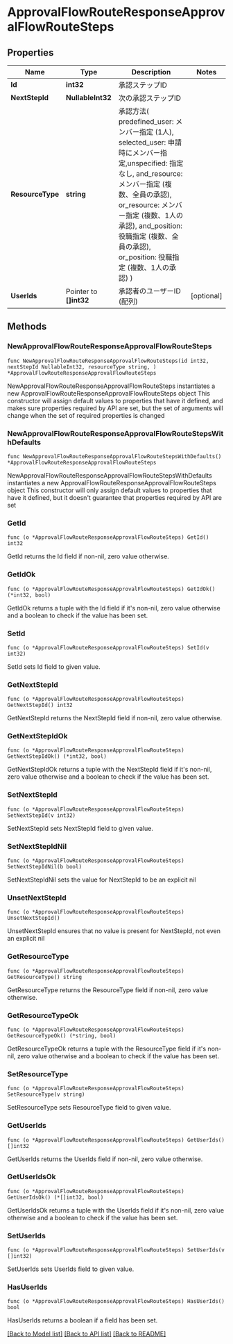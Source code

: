# ApprovalFlowRouteResponseApprovalFlowRouteSteps

## Properties

Name | Type | Description | Notes
------------ | ------------- | ------------- | -------------
**Id** | **int32** | 承認ステップID | 
**NextStepId** | **NullableInt32** | 次の承認ステップID | 
**ResourceType** | **string** | 承認方法( predefined_user: メンバー指定 (1人), selected_user: 申請時にメンバー指定,unspecified: 指定なし, and_resource: メンバー指定 (複数、全員の承認), or_resource: メンバー指定 (複数、1人の承認), and_position: 役職指定 (複数、全員の承認), or_position: 役職指定 (複数、1人の承認) )  | 
**UserIds** | Pointer to **[]int32** | 承認者のユーザーID (配列) | [optional] 

## Methods

### NewApprovalFlowRouteResponseApprovalFlowRouteSteps

`func NewApprovalFlowRouteResponseApprovalFlowRouteSteps(id int32, nextStepId NullableInt32, resourceType string, ) *ApprovalFlowRouteResponseApprovalFlowRouteSteps`

NewApprovalFlowRouteResponseApprovalFlowRouteSteps instantiates a new ApprovalFlowRouteResponseApprovalFlowRouteSteps object
This constructor will assign default values to properties that have it defined,
and makes sure properties required by API are set, but the set of arguments
will change when the set of required properties is changed

### NewApprovalFlowRouteResponseApprovalFlowRouteStepsWithDefaults

`func NewApprovalFlowRouteResponseApprovalFlowRouteStepsWithDefaults() *ApprovalFlowRouteResponseApprovalFlowRouteSteps`

NewApprovalFlowRouteResponseApprovalFlowRouteStepsWithDefaults instantiates a new ApprovalFlowRouteResponseApprovalFlowRouteSteps object
This constructor will only assign default values to properties that have it defined,
but it doesn't guarantee that properties required by API are set

### GetId

`func (o *ApprovalFlowRouteResponseApprovalFlowRouteSteps) GetId() int32`

GetId returns the Id field if non-nil, zero value otherwise.

### GetIdOk

`func (o *ApprovalFlowRouteResponseApprovalFlowRouteSteps) GetIdOk() (*int32, bool)`

GetIdOk returns a tuple with the Id field if it's non-nil, zero value otherwise
and a boolean to check if the value has been set.

### SetId

`func (o *ApprovalFlowRouteResponseApprovalFlowRouteSteps) SetId(v int32)`

SetId sets Id field to given value.


### GetNextStepId

`func (o *ApprovalFlowRouteResponseApprovalFlowRouteSteps) GetNextStepId() int32`

GetNextStepId returns the NextStepId field if non-nil, zero value otherwise.

### GetNextStepIdOk

`func (o *ApprovalFlowRouteResponseApprovalFlowRouteSteps) GetNextStepIdOk() (*int32, bool)`

GetNextStepIdOk returns a tuple with the NextStepId field if it's non-nil, zero value otherwise
and a boolean to check if the value has been set.

### SetNextStepId

`func (o *ApprovalFlowRouteResponseApprovalFlowRouteSteps) SetNextStepId(v int32)`

SetNextStepId sets NextStepId field to given value.


### SetNextStepIdNil

`func (o *ApprovalFlowRouteResponseApprovalFlowRouteSteps) SetNextStepIdNil(b bool)`

 SetNextStepIdNil sets the value for NextStepId to be an explicit nil

### UnsetNextStepId
`func (o *ApprovalFlowRouteResponseApprovalFlowRouteSteps) UnsetNextStepId()`

UnsetNextStepId ensures that no value is present for NextStepId, not even an explicit nil
### GetResourceType

`func (o *ApprovalFlowRouteResponseApprovalFlowRouteSteps) GetResourceType() string`

GetResourceType returns the ResourceType field if non-nil, zero value otherwise.

### GetResourceTypeOk

`func (o *ApprovalFlowRouteResponseApprovalFlowRouteSteps) GetResourceTypeOk() (*string, bool)`

GetResourceTypeOk returns a tuple with the ResourceType field if it's non-nil, zero value otherwise
and a boolean to check if the value has been set.

### SetResourceType

`func (o *ApprovalFlowRouteResponseApprovalFlowRouteSteps) SetResourceType(v string)`

SetResourceType sets ResourceType field to given value.


### GetUserIds

`func (o *ApprovalFlowRouteResponseApprovalFlowRouteSteps) GetUserIds() []int32`

GetUserIds returns the UserIds field if non-nil, zero value otherwise.

### GetUserIdsOk

`func (o *ApprovalFlowRouteResponseApprovalFlowRouteSteps) GetUserIdsOk() (*[]int32, bool)`

GetUserIdsOk returns a tuple with the UserIds field if it's non-nil, zero value otherwise
and a boolean to check if the value has been set.

### SetUserIds

`func (o *ApprovalFlowRouteResponseApprovalFlowRouteSteps) SetUserIds(v []int32)`

SetUserIds sets UserIds field to given value.

### HasUserIds

`func (o *ApprovalFlowRouteResponseApprovalFlowRouteSteps) HasUserIds() bool`

HasUserIds returns a boolean if a field has been set.


[[Back to Model list]](../README.md#documentation-for-models) [[Back to API list]](../README.md#documentation-for-api-endpoints) [[Back to README]](../README.md)


